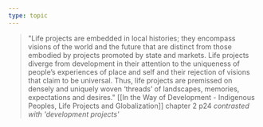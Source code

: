 ```yaml
---
type: topic
---
```

>"Life projects are embedded in local histories; they encompass visions of the world and the future that are distinct from those embodied by projects promoted by state and markets. Life projects diverge from development in their attention to the uniqueness of people’s experiences of place and self and their rejection of visions that claim to be universal. Thus, life projects are premissed on densely and uniquely woven ‘threads’ of landscapes, memories, expectations and desires."
>	[[In the Way of Development - Indigenous Peoples, Life Projects and Globalization]] chapter 2 p24
>	*contrasted with 'development projects'*

